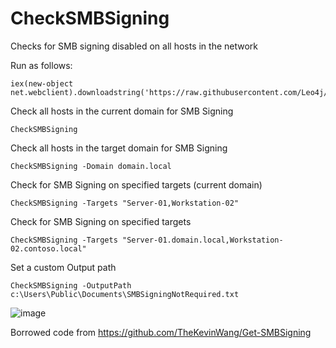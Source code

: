# CheckSMBSigning
Checks for SMB signing disabled on all hosts in the network

Run as follows:

```
iex(new-object net.webclient).downloadstring('https://raw.githubusercontent.com/Leo4j/CheckSMBSigning/main/CheckSMBSigning.ps1')
```

Check all hosts in the current domain for SMB Signing

```
CheckSMBSigning
```

Check all hosts in the target domain for SMB Signing

```
CheckSMBSigning -Domain domain.local
```

Check for SMB Signing on specified targets (current domain)

```
CheckSMBSigning -Targets "Server-01,Workstation-02"
```

Check for SMB Signing on specified targets
```
CheckSMBSigning -Targets "Server-01.domain.local,Workstation-02.contoso.local"
```

Set a custom Output path
```
CheckSMBSigning -OutputPath c:\Users\Public\Documents\SMBSigningNotRequired.txt
```

![image](https://github.com/Leo4j/CheckSMBSigning/assets/61951374/b051bf4a-7caf-4c6f-9c2a-211653c35ee6)

Borrowed code from https://github.com/TheKevinWang/Get-SMBSigning
